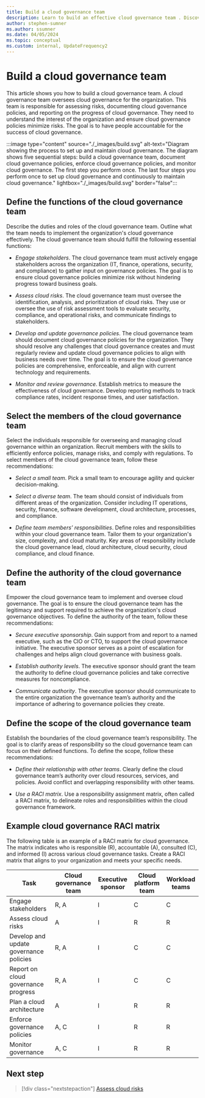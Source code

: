 ```yaml
---
title: Build a cloud governance team
description: Learn to build an effective cloud governance team . Discover key roles, responsibilities, and strategies for managing cloud risks and developing policies.
author: stephen-sumner
ms.author: ssumner
ms.date: 04/05/2024
ms.topic: conceptual
ms.custom: internal, UpdateFrequency2
---
```


# Build a cloud governance team

This article shows you how to build a cloud governance team. A cloud governance team oversees cloud governance for the organization. This team is responsible for assessing risks, documenting cloud governance policies, and reporting on the progress of cloud governance. They need to understand the interest of the organization and ensure cloud governance policies minimize risks. The goal is to have people accountable for the success of cloud governance.

:::image type="content" source="./_images/build.svg" alt-text="Diagram showing the process to set up and maintain cloud governance. The diagram shows five sequential steps: build a cloud governance team, document cloud governance policies, enforce cloud governance policies, and monitor cloud governance. The first step you perform once. The last four steps you perform once to set up cloud governance and continuously to maintain cloud governance." lightbox="./_images/build.svg" border="false":::

## Define the functions of the cloud governance team

Describe the duties and roles of the cloud governance team. Outline what the team needs to implement the organization's cloud governance effectively. The cloud governance team should fulfill the following essential functions:

- *Engage stakeholders*. The cloud governance team must actively engage stakeholders across the organization (IT, finance, operations, security, and compliance) to gather input on governance policies. The goal is to ensure cloud governance policies minimize risk without hindering progress toward business goals.

- *Assess cloud risks*. The cloud governance team must oversee the identification, analysis, and prioritization of cloud risks. They use or oversee the use of risk assessment tools to evaluate security, compliance, and operational risks, and communicate findings to stakeholders.

- *Develop and update governance policies*. The cloud governance team should document cloud governance policies for the organization. They should resolve any challenges that cloud governance creates and must regularly review and update cloud governance policies to align with business needs over time. The goal is to ensure the cloud governance policies are comprehensive, enforceable, and align with current technology and requirements.

- *Monitor and review governance*. Establish metrics to measure the effectiveness of cloud governance. Develop reporting methods to track compliance rates, incident response times, and user satisfaction.

## Select the members of the cloud governance team

Select the individuals responsible for overseeing and managing cloud governance within an organization. Recruit members with the skills to efficiently enforce policies, manage risks, and comply with regulations. To select members of the cloud governance team, follow these recommendations:

- *Select a small team*. Pick a small team to encourage agility and quicker decision-making.

- *Select a diverse team*. The team should consist of individuals from different areas of the organization. Consider including IT operations, security, finance, software development, cloud architecture, processes, and compliance.

- *Define team members’ responsibilities*. Define roles and responsibilities within your cloud governance team. Tailor them to your organization's size, complexity, and cloud maturity. Key areas of responsibility include the cloud governance lead, cloud architecture, cloud security, cloud compliance, and cloud finance.

## Define the authority of the cloud governance team

Empower the cloud governance team to implement and oversee cloud governance. The goal is to ensure the cloud governance team has the legitimacy and support required to achieve the organization's cloud governance objectives. To define the authority of the team, follow these recommendations:

- *Secure executive sponsorship*. Gain support from and report to a named executive, such as the CIO or CTO, to support the cloud governance initiative. The executive sponsor serves as a point of escalation for challenges and helps align cloud governance with business goals.

- *Establish authority levels*. The executive sponsor should grant the team the authority to define cloud governance policies and take corrective measures for noncompliance.

- *Communicate authority*. The executive sponsor should communicate to the entire organization the governance team’s authority and the importance of adhering to governance policies they create.

## Define the scope of the cloud governance team

Establish the boundaries of the cloud governance team’s responsibility. The goal is to clarify areas of responsibility so the cloud governance team can focus on their defined functions. To define the scope, follow these recommendations:

- *Define their relationship with other teams*. Clearly define the cloud governance team’s authority over cloud resources, services, and policies. Avoid conflict and overlapping responsibility with other teams.

- *Use a RACI matrix*. Use a responsibility assignment matrix, often called a RACI matrix, to delineate roles and responsibilities within the cloud governance framework.

## Example cloud governance RACI matrix

The following table is an example of a RACI matrix for cloud governance. The matrix indicates who is responsible (R), accountable (A), consulted (C), and informed (I) across various cloud governance tasks. Create a RACI matrix that aligns to your organization and meets your specific needs.

| Task                                 | Cloud governance team     |   Executive sponsor   | Cloud platform team     | Workload teams     |
|--------------------------------------|---------------------------|-----------------------|-------------------------|--------------------|
| Engage stakeholders                  | R, A                      | I                     | C                       | C                  |
| Assess cloud risks                   | A                         | I                     | R                       | R                  |
| Develop and update governance policies | R, A                      | I                     | C                       | C                  |
| Report on cloud governance progress  | R, A                      | I                     | C                       | C                  |
| Plan a cloud architecture          | A                         | I                     | R                       | R                  |
| Enforce governance policies          | A, C                      | I                     | R                       | R                  |
| Monitor governance                | A, C                      | I                     | R                       | R                  |

## Next step

> [!div class="nextstepaction"]
> [Assess cloud risks](assess-cloud-risks.md)
